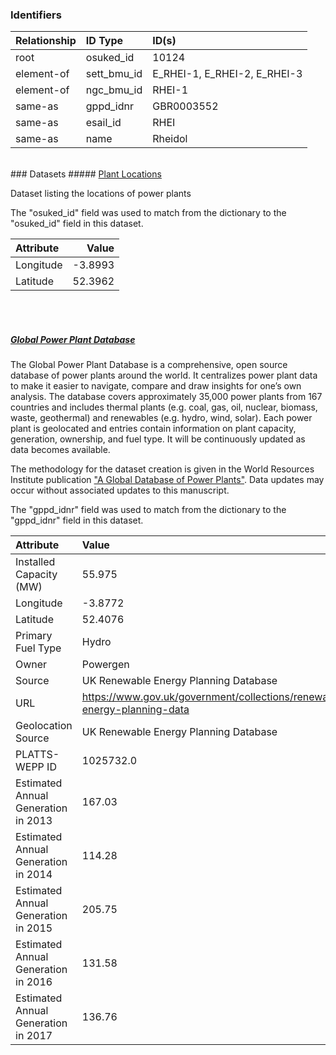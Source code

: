 ### Identifiers

| Relationship   | ID Type     | ID(s)                        |
|:---------------|:------------|:-----------------------------|
| root           | osuked_id   | 10124                        |
| element-of     | sett_bmu_id | E_RHEI-1, E_RHEI-2, E_RHEI-3 |
| element-of     | ngc_bmu_id  | RHEI-1                       |
| same-as        | gppd_idnr   | GBR0003552                   |
| same-as        | esail_id    | RHEI                         |
| same-as        | name        | Rheidol                      |

<br>
### Datasets
##### <a href="https://raw.githubusercontent.com/OSUKED/Dictionary-Datasets/main/datasets/plant-locations/datapackage.json">Plant Locations</a>

Dataset listing the locations of power plants

The "osuked_id" field was used to match from the dictionary to the "osuked_id" field in this dataset.

| Attribute   |   Value |
|:------------|--------:|
| Longitude   | -3.8993 |
| Latitude    | 52.3962 |

<br><br>
##### <a href="https://raw.githubusercontent.com/OSUKED/Dictionary-Datasets/main/datasets/global-power-plant-database/datapackage.json">Global Power Plant Database</a>

The Global Power Plant Database is a comprehensive, open source database of power plants around the world. It centralizes power plant data to make it easier to navigate, compare and draw insights for one’s own analysis. The database covers approximately 35,000 power plants from 167 countries and includes thermal plants (e.g. coal, gas, oil, nuclear, biomass, waste, geothermal) and renewables (e.g. hydro, wind, solar). Each power plant is geolocated and entries contain information on plant capacity, generation, ownership, and fuel type. It will be continuously updated as data becomes available. 

The methodology for the dataset creation is given in the World Resources Institute publication ["A Global Database of Power Plants"](https://www.wri.org/research/global-database-power-plants). Data updates may occur without associated updates to this manuscript.

The "gppd_idnr" field was used to match from the dictionary to the "gppd_idnr" field in this dataset.

| Attribute                           | Value                                                                    |
|:------------------------------------|:-------------------------------------------------------------------------|
| Installed Capacity (MW)             | 55.975                                                                   |
| Longitude                           | -3.8772                                                                  |
| Latitude                            | 52.4076                                                                  |
| Primary Fuel Type                   | Hydro                                                                    |
| Owner                               | Powergen                                                                 |
| Source                              | UK Renewable Energy Planning Database                                    |
| URL                                 | https://www.gov.uk/government/collections/renewable-energy-planning-data |
| Geolocation Source                  | UK Renewable Energy Planning Database                                    |
| PLATTS-WEPP ID                      | 1025732.0                                                                |
| Estimated Annual Generation in 2013 | 167.03                                                                   |
| Estimated Annual Generation in 2014 | 114.28                                                                   |
| Estimated Annual Generation in 2015 | 205.75                                                                   |
| Estimated Annual Generation in 2016 | 131.58                                                                   |
| Estimated Annual Generation in 2017 | 136.76                                                                   |
